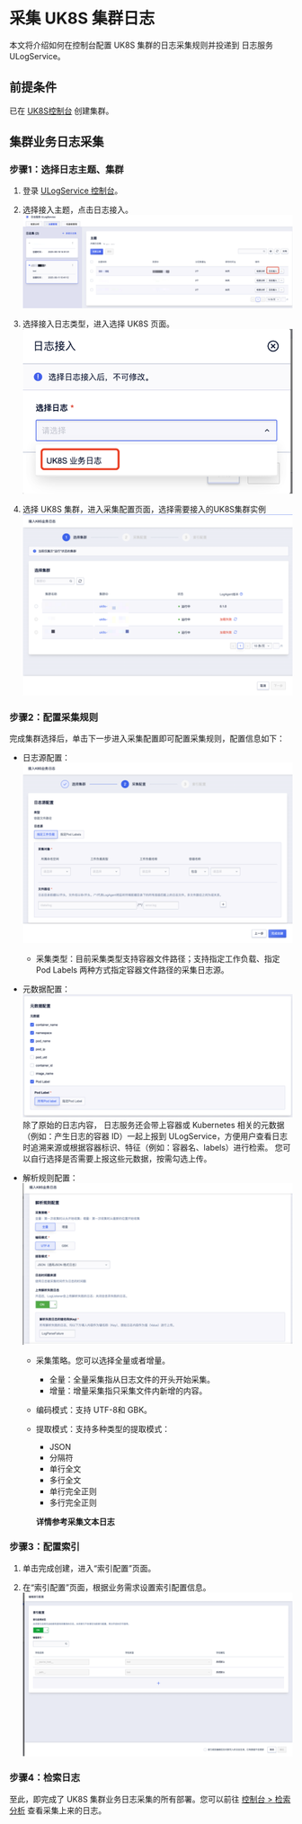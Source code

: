 # 采集 UK8S 集群日志

本文将介绍如何在控制台配置 UK8S 集群的日志采集规则并投递到 日志服务 ULogService。

## 前提条件

已在 [UK8S控制台](https://console.ucloud.cn/uk8s/manage) 创建集群。

## 集群业务日志采集

### 步骤1：选择日志主题、集群

1. 登录 [ULogService 控制台](https://console.ucloud.cn/ulogservice/topic)。

2. 选择接入主题，点击日志接入。
![日志接入1](/images/uk8s/uk8s_access_1.png)

3. 选择接入日志类型，进入选择 UK8S 页面。
![日志接入2](/images/uk8s/uk8s_access_2.png)

4. 选择 UK8S 集群，进入采集配置页面，选择需要接入的UK8S集群实例
![日志接入3](/images/uk8s/uk8s_access_3.png)

### 步骤2：配置采集规则

完成集群选择后，单击下一步进入采集配置即可配置采集规则，配置信息如下：

- 日志源配置：
![日志采集1](/images/uk8s/uk8s_collect_1.png)
  - 采集类型：目前采集类型支持容器文件路径；支持指定工作负载、指定 Pod Labels 两种方式指定容器文件路径的采集日志源。

- 元数据配置：
![日志采集2](/images/uk8s/uk8s_collect_2.png)
  除了原始的日志内容， 日志服务还会带上容器或 Kubernetes 相关的元数据（例如：产生日志的容器 ID）一起上报到 ULogService，方便用户查看日志时追溯来源或根据容器标识、特征（例如：容器名、labels）进行检索。
  您可以自行选择是否需要上报这些元数据，按需勾选上传。

- 解析规则配置：
![日志采集3](/images/uk8s/uk8s_collect_3.png)
  - 采集策略。您可以选择全量或者增量。
    - 全量：全量采集指从日志文件的开头开始采集。
    - 增量：增量采集指只采集文件内新增的内容。
  - 编码模式：支持 UTF-8和 GBK。
  - 提取模式：支持多种类型的提取模式：
     - JSON
     - 分隔符
     - 单行全文
     - 多行全文
     - 单行完全正则
     - 多行完全正则
    
    **详情参考采集文本日志**

### 步骤3：配置索引

1. 单击完成创建，进入“索引配置”页面。

2. 在“索引配置”页面，根据业务需求设置索引配置信息。
![日志采集4](/images/uk8s/uk8s_collect_4.png)

### 步骤4：检索日志

至此，即完成了 UK8S 集群业务日志采集的所有部署。您可以前往  [控制台 > 检索分析](https://console.ucloud.cn/ulogservice/ulogservice) 查看采集上来的日志。
